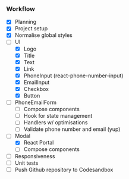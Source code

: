 ### Workflow

- [x]  Planning
- [x]  Project setup
- [x]  Normalise global styles
- [ ]  UI
    - [x]  Logo
    - [x]  Title
    - [x]  Text
    - [x]  Link
    - [x]  PhoneInput (react-phone-number-input)
    - [x]  EmailInput
    - [x]  Checkbox
    - [x]  Button
- [ ]  PhoneEmailForm
    - [ ]  Compose components
    - [ ]  Hook for state management
    - [ ]  Handlers w/ optimisations
    - [ ]  Validate phone number and email (yup)
- [ ]  Modal
    - [x]  React Portal
    - [ ]  Compose components
- [ ]  Responsiveness
- [ ]  Unit tests
- [ ]  Push Github repository to Codesandbox
